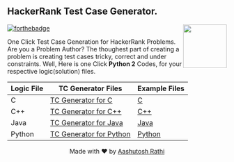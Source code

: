 ## HackerRank Test Case Generator.
[<img src="https://image.flaticon.com/icons/svg/180/180867.svg" align="right" width="100">](#)
[![forthebadge](http://forthebadge.com/images/badges/made-with-python.svg)](http://forthebadge.com)

One Click Test Case Generation for HackerRank Problems.
Are you a Problem Author?
The thoughest part of creating a problem is creating test cases tricky, correct and under constraints.
Well, Here is one Click **Python 2** Codes, for your respective logic(solution) files.

Logic File | TC Generator Files | Example Files |
------------------ | ------------- | ---------------
C | [TC Generator for C](TC-Generators\TCGenForC.py) | [C](Examples\C) |
C++ | [TC Generator for C++](TC-Generators\TCGenForC++.py) | [C++](Examples\C++) |
Java | [TC Generator for Java](TC-Generators\TCGenForJava.py) | [Java](Examples\Java) |
Python | [TC Generator for Python](TC-Generators\TCGenForPy.py) | [Python](Examples\Python) |



<p align="center"> Made with ❤ by <a href="https://github.com/aashutoshrathi">Aashutosh Rathi</a></p>